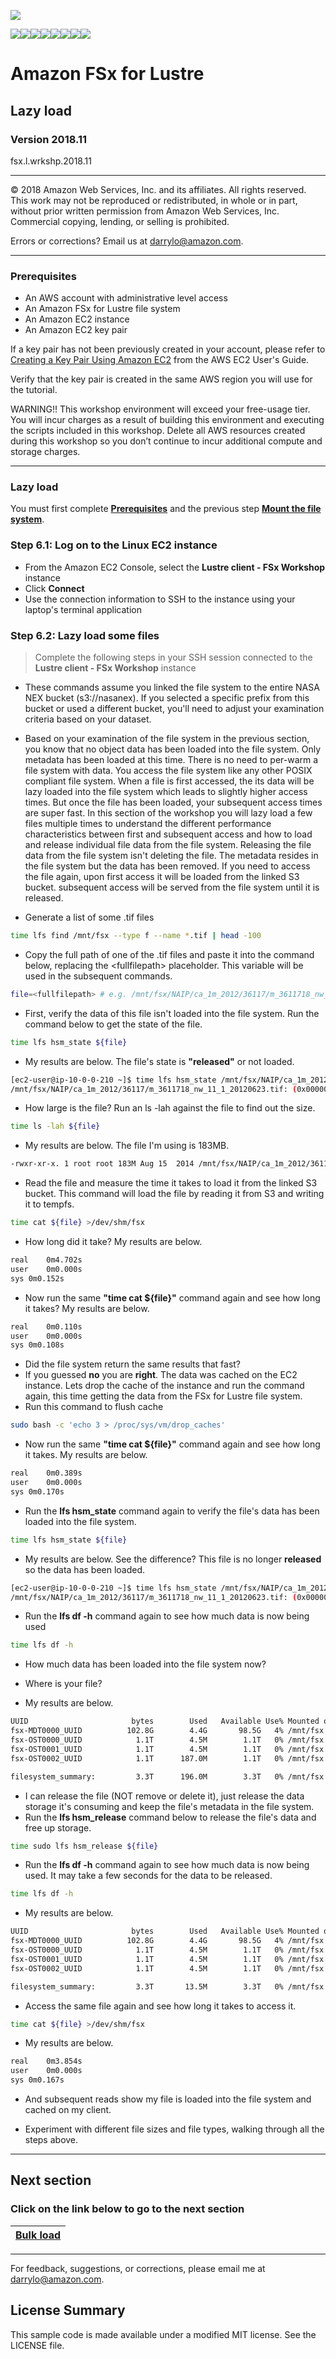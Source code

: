 ![](https://s3.amazonaws.com/aws-us-east-1/tutorial/AWS_logo_PMS_300x180.png)

![](https://s3.amazonaws.com/aws-us-east-1/tutorial/100x100_benefit_available.png)![](https://s3.amazonaws.com/aws-us-east-1/tutorial/100x100_benefit_ingergration.png)![](https://s3.amazonaws.com/aws-us-east-1/tutorial/100x100_benefit_ecryption-lock.png)![](https://s3.amazonaws.com/aws-us-east-1/tutorial/100x100_benefit_fully-managed.png)![](https://s3.amazonaws.com/aws-us-east-1/tutorial/100x100_benefit_lowcost-affordable.png)![](https://s3.amazonaws.com/aws-us-east-1/tutorial/100x100_benefit_performance.png)![](https://s3.amazonaws.com/aws-us-east-1/tutorial/100x100_benefit_scalable.png)![](https://s3.amazonaws.com/aws-us-east-1/tutorial/100x100_benefit_storage.png)

# **Amazon FSx for Lustre**

## Lazy load

### Version 2018.11

fsx.l.wrkshp.2018.11

---

© 2018 Amazon Web Services, Inc. and its affiliates. All rights reserved. This work may not be  reproduced or redistributed, in whole or in part, without prior written permission from Amazon Web Services, Inc. Commercial copying, lending, or selling is prohibited.

Errors or corrections? Email us at [darrylo@amazon.com](mailto:darrylo@amazon.com).

---
### Prerequisites

* An AWS account with administrative level access
* An Amazon FSx for Lustre file system
* An Amazon EC2 instance
* An Amazon EC2 key pair

If a key pair has not been previously created in your account, please refer to [Creating a Key Pair Using Amazon EC2](http://docs.aws.amazon.com/AWSEC2/latest/UserGuide/ec2-key-pairs.html#having-ec2-create-your-key-pair) from the AWS EC2 User's Guide.  

Verify that the key pair is created in the same AWS region you will use for the tutorial.

WARNING!! This workshop environment will exceed your free-usage tier. You will incur charges as a result of building this environment and executing the scripts included in this workshop. Delete all AWS resources created during this workshop so you don’t continue to incur additional compute and storage charges.

---
### Lazy load

You must first complete [**Prerequisites**](../0-prerequisites) and the previous step [**Mount the file system**](../4-mount-file-system).

### Step 6.1: Log on to the Linux EC2 instance

- From the Amazon EC2 Console, select the **Lustre client - FSx Workshop** instance
- Click **Connect**
- Use the connection information to SSH to the instance using your laptop's terminal application

### Step 6.2: Lazy load some files

> Complete the following steps in your SSH session connected to the **Lustre client - FSx Workshop** instance

- These commands assume you linked the file system to the entire NASA NEX bucket (s3://nasanex). If you selected a specific prefix from this bucket or used a different bucket, you'll need to adjust your examination criteria based on your dataset.

- Based on your examination of the file system in the previous section, you know that no object data has been loaded into the file system. Only metadata has been loaded at this time. There is no need to per-warm a file system with data. You access the file system like any other POSIX compliant file system. When a file is first accessed, the its data will be lazy loaded into the file system which leads to slightly higher access times. But once the file has been loaded, your subsequent access times are super fast. In this section of the workshop you will lazy load a few files multiple times to understand the different performance characteristics between first and subsequent access and how to load and release individual file data from the file system. Releasing the file data from the file system isn't deleting the file. The metadata resides in the file system but the data has been removed. If you need to access the file again, upon first access it will be loaded from the linked S3 bucket. subsequent access will be served from the file system until it is released.


- Generate a list of some .tif files

```sh
time lfs find /mnt/fsx --type f --name *.tif | head -100
```

- Copy the full path of one of the .tif files and paste it into the command below, replacing the \<fullfilepath\> placeholder. This variable will be used in the subsequent commands.

```sh
file=<fullfilepath> # e.g. /mnt/fsx/NAIP/ca_1m_2012/36117/m_3611718_nw_11_1_20120623.tif
```

- First, verify the data of this file isn't loaded into the file system. Run the command below to get the state of the file.

```sh
time lfs hsm_state ${file}

```

- My results are below. The file's state is **"released"** or not loaded.

```sh
[ec2-user@ip-10-0-0-210 ~]$ time lfs hsm_state /mnt/fsx/NAIP/ca_1m_2012/36117/m_3611718_nw_11_1_20120623.tif
/mnt/fsx/NAIP/ca_1m_2012/36117/m_3611718_nw_11_1_20120623.tif: (0x0000000d) released exists archived, archive_id:1
```

- How large is the file? Run an ls -lah against the file to find out the size.

```sh
time ls -lah ${file}
```

- My results are below. The file I'm using is 183MB.
```sh
-rwxr-xr-x. 1 root root 183M Aug 15  2014 /mnt/fsx/NAIP/ca_1m_2012/36117/m_3611718_nw_11_1_20120623.tif
```

- Read the file and measure the time it takes to load it from the linked S3 bucket. This command will load the file by reading it from S3 and writing it to tempfs.

```sh
time cat ${file} >/dev/shm/fsx
```

- How long did it take? My results are below.

```sh
real	0m4.702s
user	0m0.000s
sys	0m0.152s
```

- Now run the same **"time cat ${file}"** command again and see how long it takes? My results are below.

```sh
real	0m0.110s
user	0m0.000s
sys	0m0.108s
```

- Did the file system return the same results that fast?
- If you guessed **no** you are **right**. The data was cached on the EC2 instance. Lets drop the cache of the instance and run the command again, this time getting the data from the FSx for Lustre file system.
- Run this command to flush cache

```sh
sudo bash -c 'echo 3 > /proc/sys/vm/drop_caches'

```

- Now run the same **"time cat ${file}"** command again and see how long it takes. My results are below.

```sh
real	0m0.389s
user	0m0.000s
sys	0m0.170s
```

- Run the **lfs hsm_state** command again to verify the file's data has been loaded into the file system.

```sh
time lfs hsm_state ${file}

```

- My results are below. See the difference? This file is no longer **released** so the data has been loaded.

```sh
[ec2-user@ip-10-0-0-210 ~]$ time lfs hsm_state /mnt/fsx/NAIP/ca_1m_2012/36117/m_3611718_nw_11_1_20120623.tif
/mnt/fsx/NAIP/ca_1m_2012/36117/m_3611718_nw_11_1_20120623.tif: (0x00000009) exists archived, archive_id:1
```

- Run the **lfs df -h** command again to see how much data is now being used

```sh
time lfs df -h

```

- How much data has been loaded into the file system now?
- Where is your file?

- My results are below.

```sh
UUID                       bytes        Used   Available Use% Mounted on
fsx-MDT0000_UUID          102.8G        4.4G       98.5G   4% /mnt/fsx[MDT:0]
fsx-OST0000_UUID            1.1T        4.5M        1.1T   0% /mnt/fsx[OST:0]
fsx-OST0001_UUID            1.1T        4.5M        1.1T   0% /mnt/fsx[OST:1]
fsx-OST0002_UUID            1.1T      187.0M        1.1T   0% /mnt/fsx[OST:2]

filesystem_summary:         3.3T      196.0M        3.3T   0% /mnt/fsx
```

- I can release the file (NOT remove or delete it), just release the data storage it's consuming and keep the file's metadata in the file system.
- Run the **lfs hsm_release** command below to release the file's data and free up storage.

```sh
time sudo lfs hsm_release ${file}

```

- Run the **lfs df -h** command again to see how much data is now being used. It may take a few seconds for the data to be released.
 
```sh
time lfs df -h

```
- My results are below.

```sh
UUID                       bytes        Used   Available Use% Mounted on
fsx-MDT0000_UUID          102.8G        4.4G       98.5G   4% /mnt/fsx[MDT:0]
fsx-OST0000_UUID            1.1T        4.5M        1.1T   0% /mnt/fsx[OST:0]
fsx-OST0001_UUID            1.1T        4.5M        1.1T   0% /mnt/fsx[OST:1]
fsx-OST0002_UUID            1.1T        4.5M        1.1T   0% /mnt/fsx[OST:2]

filesystem_summary:         3.3T       13.5M        3.3T   0% /mnt/fsx
```

- Access the same file again and see how long it takes to access it.

```sh
time cat ${file} >/dev/shm/fsx

```

- My results are below.

```sh
real	0m3.854s
user	0m0.000s
sys	0m0.167s
```

- And subsequent reads show my file is loaded into the file system and cached on my client.

- Experiment with different file sizes and file types, walking through all the steps above.


---
## Next section
### Click on the link below to go to the next section

| [**Bulk load**](../7-bulk-load) |
| :---
---

For feedback, suggestions, or corrections, please email me at [darrylo@amazon.com](mailto:darrylo@amazon.com).

## License Summary

This sample code is made available under a modified MIT license. See the LICENSE file.



